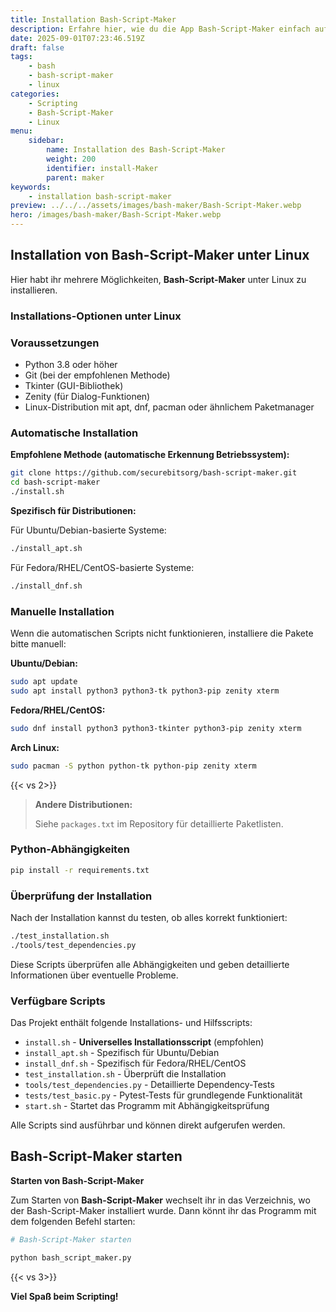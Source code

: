 ```yaml
---
title: Installation Bash-Script-Maker
description: Erfahre hier, wie du die App Bash-Script-Maker einfach auf deinem System installieren kannst.
date: 2025-09-01T07:23:46.519Z
draft: false
tags:
    - bash
    - bash-script-maker
    - linux
categories:
    - Scripting
    - Bash-Script-Maker
    - Linux
menu:
    sidebar:
        name: Installation des Bash-Script-Maker
        weight: 200
        identifier: install-Maker
        parent: maker
keywords:
    - installation bash-script-maker
preview: ../../../assets/images/bash-maker/Bash-Script-Maker.webp
hero: /images/bash-maker/Bash-Script-Maker.webp
---
```

## Installation von Bash-Script-Maker unter Linux
Hier habt ihr mehrere Möglichkeiten, **Bash-Script-Maker** unter Linux zu installieren.

### Installations-Optionen unter Linux
### Voraussetzungen
- Python 3.8 oder höher
- Git (bei der empfohlenen Methode)
- Tkinter (GUI-Bibliothek)
- Zenity (für Dialog-Funktionen)
- Linux-Distribution mit apt, dnf, pacman oder ähnlichem Paketmanager

### Automatische Installation

**Empfohlene Methode (automatische Erkennung Betriebssystem):**

```bash
git clone https://github.com/securebitsorg/bash-script-maker.git
cd bash-script-maker
./install.sh
```

**Spezifisch für Distributionen:**

Für Ubuntu/Debian-basierte Systeme:
```bash
./install_apt.sh
```

Für Fedora/RHEL/CentOS-basierte Systeme:
```bash
./install_dnf.sh
```

### Manuelle Installation

Wenn die automatischen Scripts nicht funktionieren, installiere die Pakete bitte manuell:

**Ubuntu/Debian:**
```bash
sudo apt update
sudo apt install python3 python3-tk python3-pip zenity xterm
```

**Fedora/RHEL/CentOS:**
```bash
sudo dnf install python3 python3-tkinter python3-pip zenity xterm
```

**Arch Linux:**
```bash
sudo pacman -S python python-tk python-pip zenity xterm
```
<!-- FM:Snippet:Start data:{"id":"Vertical Space","fields":[]} -->
{{< vs 2>}}
<!-- FM:Snippet:End -->

> **Andere Distributionen:**
> 
> Siehe `packages.txt` im Repository für detaillierte Paketlisten.

### Python-Abhängigkeiten
```bash
pip install -r requirements.txt
```
### Überprüfung der Installation

Nach der Installation kannst du testen, ob alles korrekt funktioniert:
```bash
./test_installation.sh
./tools/test_dependencies.py
```

Diese Scripts überprüfen alle Abhängigkeiten und geben detaillierte Informationen über eventuelle Probleme.

### Verfügbare Scripts

Das Projekt enthält folgende Installations- und Hilfsscripts:

- `install.sh` - **Universelles Installationsscript** (empfohlen)
- `install_apt.sh` - Spezifisch für Ubuntu/Debian
- `install_dnf.sh` - Spezifisch für Fedora/RHEL/CentOS
- `test_installation.sh` - Überprüft die Installation
- `tools/test_dependencies.py` - Detaillierte Dependency-Tests
- `tests/test_basic.py` - Pytest-Tests für grundlegende Funktionalität
- `start.sh` - Startet das Programm mit Abhängigkeitsprüfung

Alle Scripts sind ausführbar und können direkt aufgerufen werden.

## Bash-Script-Maker starten
**Starten von Bash-Script-Maker**

Zum Starten von **Bash-Script-Maker** wechselt ihr in das Verzeichnis, wo der Bash-Script-Maker installiert wurde.
Dann könnt ihr das Programm mit dem folgenden Befehl starten:

```sh
# Bash-Script-Maker starten

python bash_script_maker.py
```

<!-- FM:Snippet:Start data:{"id":"Vertical Space","fields":[]} -->
{{< vs 3>}}
<!-- FM:Snippet:End -->
**Viel Spaß beim Scripting!**
